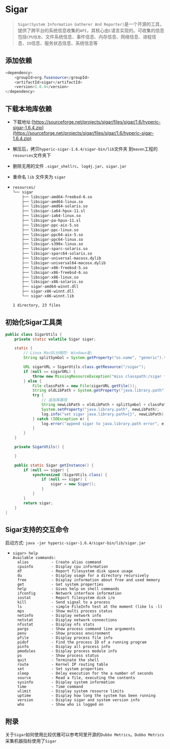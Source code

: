 # Sigar

> `Sigar(System Information Gatherer And Reporter)`是一个开源的工具，提供了跨平台的系统信息收集的`API`，其核心由`C`语言实现的。可收集的信息包括`CPU信息`、文件系统信息、事件信息、内存信息、网络信息、进程信息、`IO`信息、服务状态信息、系统信息等

## 添加依赖

```java
<dependency>
    <groupId>org.fusesource</groupId>
    <artifactId>sigar</artifactId>
    <version>1.6.4</version>
</dependency>
```

## 下载本地库依赖

- 下载地址:[https://sourceforge.net/projects/sigar/files/sigar/1.6/hyperic-sigar-1.6.4.zip](https://sourceforge.net/projects/sigar/files/sigar/1.6/hyperic-sigar-1.6.4.zip)

- 解压后，拷贝`hyperic-sigar-1.6.4/sigar-bin/lib`文件夹 到`maven`工程的`resources`文件夹下

- 删除无用的文件 `.sigar_shellrc`、`log4j.jar`、`sigar.jar`

- 重命名 `lib` 文件夹为 `sigar`

- ```reStructuredText
  resources/
  └── sigar
      ├── libsigar-amd64-freebsd-6.so
      ├── libsigar-amd64-linux.so
      ├── libsigar-amd64-solaris.so
      ├── libsigar-ia64-hpux-11.sl
      ├── libsigar-ia64-linux.so
      ├── libsigar-pa-hpux-11.sl
      ├── libsigar-ppc-aix-5.so
      ├── libsigar-ppc-linux.so
      ├── libsigar-ppc64-aix-5.so
      ├── libsigar-ppc64-linux.so
      ├── libsigar-s390x-linux.so
      ├── libsigar-sparc-solaris.so
      ├── libsigar-sparc64-solaris.so
      ├── libsigar-universal-macosx.dylib
      ├── libsigar-universal64-macosx.dylib
      ├── libsigar-x86-freebsd-5.so
      ├── libsigar-x86-freebsd-6.so
      ├── libsigar-x86-linux.so
      ├── libsigar-x86-solaris.so
      ├── sigar-amd64-winnt.dll
      ├── sigar-x86-winnt.dll
      └── sigar-x86-winnt.lib
  
  1 directory, 23 files
  ```

## 初始化Sigar工具类

```java
public class SigarUtils {
    private static volatile Sigar sigar;

    static {
        // Linux MacOS分隔符: Windows是;
        String splitSymbol = System.getProperty("os.name", "generic").toLowerCase().contains("win") ? ";" : ":";

        URL sigarURL = SigarUtils.class.getResource("/sigar");
        if (null == sigarURL) {
            throw new MissingResourceException("miss classpath:/sigar folder", SigarUtils.class.getName(), "classpath:/sigar");
        } else {
            File classPath = new File(sigarURL.getFile());
            String oldLibPath = System.getProperty("java.library.path");
            try {
                // 追加库路径
                String newLibPath = oldLibPath + splitSymbol + classPath.getCanonicalPath();
                System.setProperty("java.library.path", newLibPath);
                log.info("set sigar java.library.path={}", newLibPath);
            } catch (IOException e) {
                log.error("append sigar to java.library.path error", e);
            }
        }
    }

    private SigarUtils() {

    }

    public static Sigar getInstance() {
        if (null == sigar) {
            synchronized (SigarUtils.class) {
                if (null == sigar) {
                    sigar = new Sigar();
                }
            }
        }
        return sigar;
    }
|
```

## Sigar支持的交互命令

启动方式: `java -jar hyperic-sigar-1.6.4/sigar-bin/lib/sigar.jar`

- ```
  sigar> help
  Available commands:
  	alias          - Create alias command
  	cpuinfo        - Display cpu information
  	df             - Report filesystem disk space usage
  	du             - Display usage for a directory recursively
  	free           - Display information about free and used memory
  	get            - Get system properties
  	help           - Gives help on shell commands
  	ifconfig       - Network interface information
  	iostat         - Report filesystem disk i/o
  	kill           - Send signal to a process
  	ls             - simple FileInfo test at the moment (like ls -l)
  	mps            - Show multi process status
  	netinfo        - Display network info
  	netstat        - Display network connections
  	nfsstat        - Display nfs stats
  	pargs          - Show process command line arguments
  	penv           - Show process environment
  	pfile          - Display process file info
  	pidof          - Find the process ID of a running program
  	pinfo          - Display all process info
  	pmodules       - Display process module info
  	ps             - Show process status
  	quit           - Terminate the shell
  	route          - Kernel IP routing table
  	set            - Set system properties
  	sleep          - Delay execution for the a number of seconds
  	source         - Read a file, executing the contents
  	sysinfo        - Display system information
  	time           - Time command
  	ulimit         - Display system resource limits
  	uptime         - Display how long the system has been running
  	version        - Display sigar and system version info
  	who            - Show who is logged on
  ```

## 附录

关于`Sigar`如何使用比较优雅可以参考阿里开源的`Dubbo Metrics`。`Dubbo Metrics`采集机器指标使用了`Sigar`

